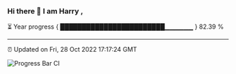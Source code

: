 ### Hi there 👋 I am Harry , 

⏳ Year progress { ████████████████████████▁▁▁▁▁▁ } 82.39 %

---

⏰ Updated on Fri, 28 Oct 2022 17:17:24 GMT

![Progress Bar CI](https://github.com/duykhang68/duykhang68/workflows/Progress%20Bar%20CI/badge.svg)
